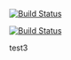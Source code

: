 [![Build Status](https://explorer:06exad@@jenkins.explorersurgical.com/buildStatus/icon?job=dev%2FUpdate+Dev+S3+Files+From+Prod)](https://explorer:06exad@@jenkins.explorersurgical.com/view/DevOps/job/dev/job/Update%20Dev%20S3%20Files%20From%20Prod/)

[![Build Status](https://jenkins.explorersurgical.com/buildStatus/icon?job=dev%2FUpdate+Dev+S3+Files+From+Prod)](https://jenkins.explorersurgical.com/view/DevOps/job/dev/job/Update%20Dev%20S3%20Files%20From%20Prod/)


test3
